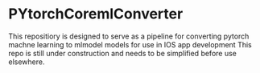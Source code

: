 # PYtorchCoremlConverter
This repositiory is designed to serve as a pipeline for converting pytorch machne learning to mlmodel models for use in IOS app development
This repo is still under construction and needs to be simplified before use elsewhere.
